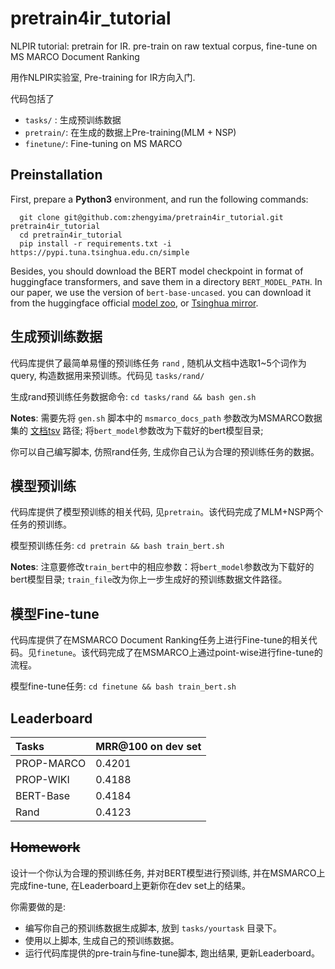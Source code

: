 # pretrain4ir_tutorial
NLPIR tutorial: pretrain for IR. pre-train on raw textual corpus, fine-tune on MS MARCO Document Ranking

用作NLPIR实验室, Pre-training for IR方向入门.

代码包括了
- ```tasks/``` : 生成预训练数据  
- ```pretrain/```: 在生成的数据上Pre-training(MLM + NSP) 
- ```finetune/```: Fine-tuning on MS MARCO


## Preinstallation

First, prepare a **Python3** environment, and run the following commands:
```
  git clone git@github.com:zhengyima/pretrain4ir_tutorial.git pretrain4ir_tutorial
  cd pretrain4ir_tutorial
  pip install -r requirements.txt -i https://pypi.tuna.tsinghua.edu.cn/simple
```

Besides, you should download the BERT model checkpoint in format of huggingface transformers, and save them in a directory ```BERT_MODEL_PATH```. In our paper, we use the version of ```bert-base-uncased```. you can download it from the huggingface official [model zoo](https://huggingface.co/bert-base-uncased/tree/main), or [Tsinghua mirror](https://mirrors.tuna.tsinghua.edu.cn/hugging-face-models/).

## 生成预训练数据

代码库提供了最简单易懂的预训练任务 ```rand``` , 随机从文档中选取1~5个词作为query, 构造数据用来预训练。代码见 ```tasks/rand/``` 

生成rand预训练任务数据命令:
```cd tasks/rand && bash gen.sh```

**Notes**: 需要先将 ```gen.sh``` 脚本中的 ```msmarco_docs_path``` 参数改为MSMARCO数据集的 [文档tsv](https://msmarco.blob.core.windows.net/msmarcoranking/msmarco-docs.tsv.gz) 路径; 将```bert_model```参数改为下载好的bert模型目录; 

你可以自己编写脚本, 仿照rand任务, 生成你自己认为合理的预训练任务的数据。

## 模型预训练

代码库提供了模型预训练的相关代码, 见```pretrain```。该代码完成了MLM+NSP两个任务的预训练。

模型预训练任务:
```cd pretrain && bash train_bert.sh```

**Notes**: 注意要修改```train_bert```中的相应参数：将```bert_model```参数改为下载好的bert模型目录;  ```train_file```改为你上一步生成好的预训练数据文件路径。

## 模型Fine-tune

代码库提供了在MSMARCO Document Ranking任务上进行Fine-tune的相关代码。见```finetune```。该代码完成了在MSMARCO上通过point-wise进行fine-tune的流程。

模型fine-tune任务:
```cd finetune && bash train_bert.sh```

## Leaderboard

| Tasks | MRR@100 on dev set | 
| :---------------- | :---------------|
| PROP-MARCO | 0.4201 |
| PROP-WIKI | 0.4188 |
| BERT-Base | 0.4184 |
| Rand | 0.4123 |


## ~~Homework~~

设计一个你认为合理的预训练任务, 并对BERT模型进行预训练, 并在MSMARCO上完成fine-tune, 在Leaderboard上更新你在dev set上的结果。

你需要做的是:
- 编写你自己的预训练数据生成脚本, 放到 ```tasks/yourtask``` 目录下。
- 使用以上脚本, 生成自己的预训练数据。
- 运行代码库提供的pre-train与fine-tune脚本, 跑出结果, 更新Leaderboard。
